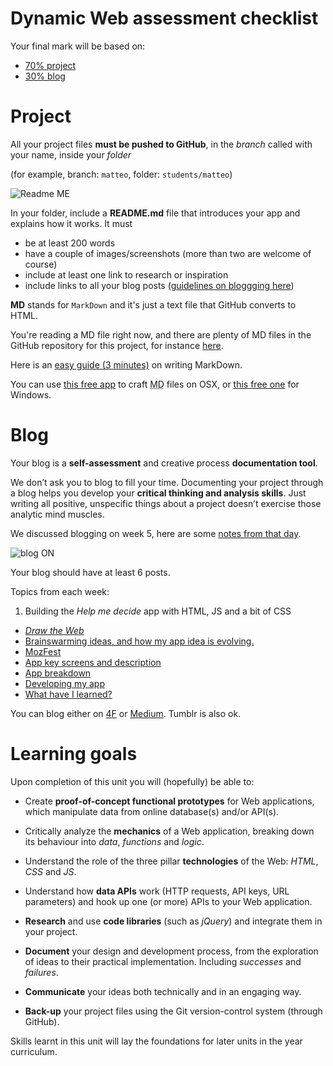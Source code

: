 # Dynamic Web assessment checklist

Your final mark will be based on:

* [70% project](https://github.com/matteomenapace/rave-WEB14203/blob/master/assessment-criteria.md#project)
* [30% blog](https://github.com/matteomenapace/rave-WEB14203/blob/master/assessment-criteria.md#blog)


# Project

All your project files **must be pushed to GitHub**, in the *branch* called with your name, inside your *folder*

(for example, branch: `matteo`, folder: `students/matteo`)

![Readme ME](http://i.imgur.com/edNKhBT.png)

In your folder, include a **README.md** file that introduces your app and explains how it works. It must 

* be at least 200 words  
* have a couple of images/screenshots (more than two are welcome of course)
* include at least one link to research or inspiration
* include links to all your blog posts ([guidelines on bloggging here](https://github.com/matteomenapace/rave-WEB14203/blob/master/assessment-criteria.md#blog)) 

**MD** stands for `MarkDown` and it's just a text file that GitHub converts to HTML. 

You're reading a MD file right now, and there are plenty of MD files in the GitHub repository for this project, for instance [here](https://github.com/matteomenapace/rave-WEB14203/tree/master/notes).

Here is an [easy guide (3 minutes)](https://guides.github.com/features/mastering-markdown/) on writing MarkDown.

You can use [this free app](http://25.io/mou/) to craft <abbr title="MarkDown">MD</abbr> files on OSX, or [this free one](http://markdownpad.com/) for Windows. 



# Blog

Your blog is a **self-assessment** and creative process **documentation tool**. 

We don’t ask you to blog to fill your time. Documenting your project through a blog helps you develop your **critical thinking and analysis skills**. Just writing all positive, unspecific things about a project doesn’t exercise those analytic mind muscles.

We discussed blogging on week 5, here are some [notes from that day](https://github.com/matteomenapace/rave-WEB14203/blob/master/notes/week-5.md#general-observations).

![blog ON](http://i.imgur.com/9U2OO22.png?1)

Your blog should have at least 6 posts.

Topics from each week:

1. Building the *Help me decide* app with HTML, JS and a bit of CSS
* [*Draw the Web*](https://github.com/matteomenapace/rave-WEB14203/blob/master/notes/week-2.md#homework)
* [Brainswarming ideas, and how my app idea is evolving.](https://github.com/matteomenapace/rave-WEB14203/blob/master/notes/week-3.md#homework)
* [MozFest](https://github.com/matteomenapace/rave-WEB14203/blob/master/notes/week-4.md#assignment-for-next-week)
* [App key screens and description](https://github.com/matteomenapace/rave-WEB14203/blob/master/notes/week-5.md#assignment-for-nextish-week)
* [App breakdown](https://github.com/matteomenapace/rave-WEB14203/blob/master/notes/week-6.md#app-logic-breakdown)
* [Developing my app](https://github.com/matteomenapace/rave-WEB14203/blob/master/notes/week-7.md#assignment-for-next-week)
* [What have I learned?](https://github.com/matteomenapace/rave-WEB14203/blob/master/notes/week-8.md#assignment-for-next-week)


You can blog either on [4F](http://www.fourthfloor.me/) or [Medium](https://medium.com). Tumblr is also ok.



# Learning goals

Upon completion of this unit you will (hopefully) be able to: 

* Create **proof-of-concept functional prototypes** for Web applications, which manipulate data from online database(s) and/or API(s).

* Critically analyze the **mechanics** of a Web application, breaking down its behaviour into *data*, *functions* and *logic*.

* Understand the role of the three pillar **technologies** of the Web: *HTML*, *CSS* and *JS*.

* Understand how **data APIs** work (HTTP requests, API keys, URL parameters) and hook up one (or more) APIs to your Web application.

* **Research** and use **code libraries** (such as *jQuery*) and integrate them in your project.

* **Document** your design and development process, from the exploration of ideas to their practical implementation. Including *successes* and *failures*.

* **Communicate** your ideas both technically and in an engaging way.

* **Back-up** your project files using the Git version-control system (through GitHub).


Skills learnt in this unit will lay the foundations for later units in the year curriculum.




